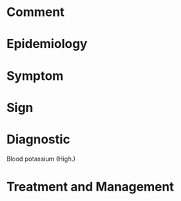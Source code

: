 # Comment

# Epidemiology

# Symptom

# Sign

# Diagnostic

Blood potassium
(High.)

# Treatment and Management
